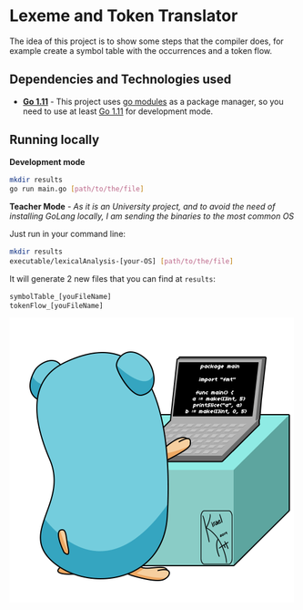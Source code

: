 # Lexeme and Token Translator
The idea of this project is to show some steps that the compiler does, for example create a symbol table with the occurrences and a token flow.

## Dependencies and Technologies used

- __[Go 1.11](https://golang.org/doc/go1.11)__ - This project uses [go modules](https://tip.golang.org/doc/go1.11#modules) as a package manager, so you need to use at least [Go 1.11](https://golang.org/doc/go1.11) for development mode.

## Running locally

**Development mode**
```bash
mkdir results
go run main.go [path/to/the/file]
```

**Teacher Mode** - _As it is an University project, and to avoid the need of installing GoLang locally, I am sending the binaries to the most common OS_

Just run in your command line:
```bash
mkdir results
executable/lexicalAnalysis-[your-OS] [path/to/the/file]
```

It will generate 2 new files that you can find at `results`:

    symbolTable_[youFileName]
    tokenFlow_[youFileName]

![gopher-working](go-wip.gif)
